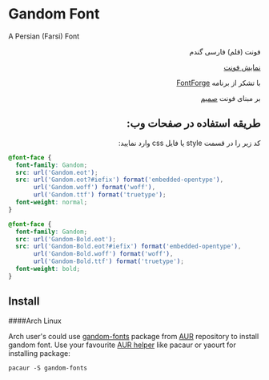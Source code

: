 <h1 id="gandom-font">Gandom Font</h1>
<p>A Persian (Farsi) Font</p>
<p dir="rtl">فونت (قلم) فارسی گندم</p>
<p dir="rtl"><a href="http://rastikerdar.github.io/gandom-font/">نمایش فونت</a></p>
<p dir="rtl">با تشکر از برنامه <a href="https://fontforge.github.io">FontForge</a></p>
<p dir="rtl">بر مبنای فونت <a href="http://rastikerdar.github.io/samim-font/" dir="rtl">صمیم</a></p>
<h2 id="-" dir="rtl">طریقه استفاده در صفحات وب:</h2>
<div lang="fa" dir="rtl">
کد زیر را در قسمت style یا فایل css وارد نمایید:
</div>


```css
@font-face {
  font-family: Gandom;
  src: url('Gandom.eot');
  src: url('Gandom.eot?#iefix') format('embedded-opentype'),
       url('Gandom.woff') format('woff'),
       url('Gandom.ttf') format('truetype');
  font-weight: normal;
}

@font-face {
  font-family: Gandom;
  src: url('Gandom-Bold.eot');
  src: url('Gandom-Bold.eot?#iefix') format('embedded-opentype'),
       url('Gandom-Bold.woff') format('woff'),
       url('Gandom-Bold.ttf') format('truetype');
  font-weight: bold;
}
```

## Install
####Arch Linux

Arch user's could use [gandom-fonts](https://aur.archlinux.org/packages/gandom-fonts/) package from [AUR](https://aur.archlinux.org/) repository to install gandom font. Use your favourite [AUR helper](https://wiki.archlinux.org/index.php/AUR_helpers) like pacaur or yaourt for installing package:

```shell
pacaur -S gandom-fonts
```
